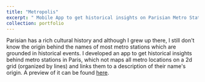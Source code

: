```yaml
---
title: "Metropolis"
excerpt: " Mobile App to get historical insights on Parisian Metro Stations <br/><img src='/images/logo_metro.png'>"
collection: portfolio
---
```


Parisian has a rich cultural history and although I grew up there, I still don't know the origin behind the names of most metro stations which are grounded in historical events. I developed an app to get historical insights behind metro stations in Paris, which not maps all metro locations on a 2d grid (organized by lines) and links them to a description of their name's origin. A preview of it can be found [here](https://youtu.be/P3YZqTRIS44). 

